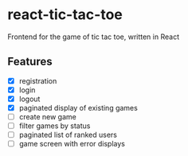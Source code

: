 # react-tic-tac-toe
Frontend for the game of tic tac toe, written in React

## Features

- [x] registration
- [x] login
- [x] logout
- [x] paginated display of existing games
- [ ] create new game
- [ ] filter games by status
- [ ] paginated list of ranked users
- [ ] game screen with error displays
